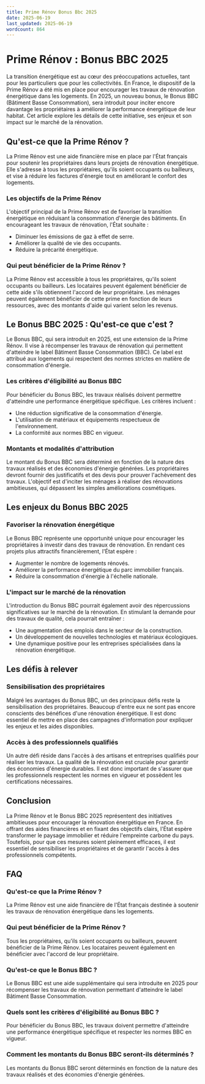 ```yaml
---
title: Prime Rénov Bonus Bbc 2025
date: 2025-06-19
last_updated: 2025-06-19
wordcount: 864
---
```


# Prime Rénov : Bonus BBC 2025

La transition énergétique est au cœur des préoccupations actuelles, tant pour les particuliers que pour les collectivités. En France, le dispositif de la Prime Rénov a été mis en place pour encourager les travaux de rénovation énergétique dans les logements. En 2025, un nouveau bonus, le Bonus BBC (Bâtiment Basse Consommation), sera introduit pour inciter encore davantage les propriétaires à améliorer la performance énergétique de leur habitat. Cet article explore les détails de cette initiative, ses enjeux et son impact sur le marché de la rénovation.

## Qu'est-ce que la Prime Rénov ?

La Prime Rénov est une aide financière mise en place par l'État français pour soutenir les propriétaires dans leurs projets de rénovation énergétique. Elle s'adresse à tous les propriétaires, qu'ils soient occupants ou bailleurs, et vise à réduire les factures d'énergie tout en améliorant le confort des logements. 

### Les objectifs de la Prime Rénov

L'objectif principal de la Prime Rénov est de favoriser la transition énergétique en réduisant la consommation d'énergie des bâtiments. En encourageant les travaux de rénovation, l'État souhaite :

- Diminuer les émissions de gaz à effet de serre.
- Améliorer la qualité de vie des occupants.
- Réduire la précarité énergétique.

### Qui peut bénéficier de la Prime Rénov ?

La Prime Rénov est accessible à tous les propriétaires, qu'ils soient occupants ou bailleurs. Les locataires peuvent également bénéficier de cette aide s'ils obtiennent l'accord de leur propriétaire. Les ménages peuvent également bénéficier de cette prime en fonction de leurs ressources, avec des montants d'aide qui varient selon les revenus.

## Le Bonus BBC 2025 : Qu'est-ce que c'est ?

Le Bonus BBC, qui sera introduit en 2025, est une extension de la Prime Rénov. Il vise à récompenser les travaux de rénovation qui permettent d'atteindre le label Bâtiment Basse Consommation (BBC). Ce label est attribué aux logements qui respectent des normes strictes en matière de consommation d'énergie.

### Les critères d'éligibilité au Bonus BBC

Pour bénéficier du Bonus BBC, les travaux réalisés doivent permettre d'atteindre une performance énergétique spécifique. Les critères incluent :

- Une réduction significative de la consommation d'énergie.
- L'utilisation de matériaux et équipements respectueux de l'environnement.
- La conformité aux normes BBC en vigueur.

### Montants et modalités d'attribution

Le montant du Bonus BBC sera déterminé en fonction de la nature des travaux réalisés et des économies d'énergie générées. Les propriétaires devront fournir des justificatifs et des devis pour prouver l'achèvement des travaux. L'objectif est d'inciter les ménages à réaliser des rénovations ambitieuses, qui dépassent les simples améliorations cosmétiques.

## Les enjeux du Bonus BBC 2025

### Favoriser la rénovation énergétique

Le Bonus BBC représente une opportunité unique pour encourager les propriétaires à investir dans des travaux de rénovation. En rendant ces projets plus attractifs financièrement, l'État espère :

- Augmenter le nombre de logements rénovés.
- Améliorer la performance énergétique du parc immobilier français.
- Réduire la consommation d'énergie à l'échelle nationale.

### L'impact sur le marché de la rénovation

L'introduction du Bonus BBC pourrait également avoir des répercussions significatives sur le marché de la rénovation. En stimulant la demande pour des travaux de qualité, cela pourrait entraîner :

- Une augmentation des emplois dans le secteur de la construction.
- Un développement de nouvelles technologies et matériaux écologiques.
- Une dynamique positive pour les entreprises spécialisées dans la rénovation énergétique.

## Les défis à relever

### Sensibilisation des propriétaires

Malgré les avantages du Bonus BBC, un des principaux défis reste la sensibilisation des propriétaires. Beaucoup d'entre eux ne sont pas encore conscients des bénéfices d'une rénovation énergétique. Il est donc essentiel de mettre en place des campagnes d'information pour expliquer les enjeux et les aides disponibles.

### Accès à des professionnels qualifiés

Un autre défi réside dans l'accès à des artisans et entreprises qualifiés pour réaliser les travaux. La qualité de la rénovation est cruciale pour garantir des économies d'énergie durables. Il est donc important de s'assurer que les professionnels respectent les normes en vigueur et possèdent les certifications nécessaires.

## Conclusion

La Prime Rénov et le Bonus BBC 2025 représentent des initiatives ambitieuses pour encourager la rénovation énergétique en France. En offrant des aides financières et en fixant des objectifs clairs, l'État espère transformer le paysage immobilier et réduire l'empreinte carbone du pays. Toutefois, pour que ces mesures soient pleinement efficaces, il est essentiel de sensibiliser les propriétaires et de garantir l'accès à des professionnels compétents.

## FAQ

### Qu'est-ce que la Prime Rénov ?

La Prime Rénov est une aide financière de l'État français destinée à soutenir les travaux de rénovation énergétique dans les logements.

### Qui peut bénéficier de la Prime Rénov ?

Tous les propriétaires, qu'ils soient occupants ou bailleurs, peuvent bénéficier de la Prime Rénov. Les locataires peuvent également en bénéficier avec l'accord de leur propriétaire.

### Qu'est-ce que le Bonus BBC ?

Le Bonus BBC est une aide supplémentaire qui sera introduite en 2025 pour récompenser les travaux de rénovation permettant d'atteindre le label Bâtiment Basse Consommation.

### Quels sont les critères d'éligibilité au Bonus BBC ?

Pour bénéficier du Bonus BBC, les travaux doivent permettre d'atteindre une performance énergétique spécifique et respecter les normes BBC en vigueur.

### Comment les montants du Bonus BBC seront-ils déterminés ?

Les montants du Bonus BBC seront déterminés en fonction de la nature des travaux réalisés et des économies d'énergie générées.